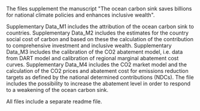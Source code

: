 The files supplement the manuscript "The ocean carbon sink saves billions for national climate policies and enhances inclusive wealth".

Supplementary Data_M1 includes the attribution of the ocean carbon sink to countries.
Supplementary Data_M2 includes the estimates for the country social cost of carbon and based on these the calculation of the contribution to comprehensive investment and inclusive wealth.
Supplementary Data_M3 includes the calibration of the CO2 abatement model, i.e. data from DART model and calibration of regional marginal abatement cost curves.
Supplementary Data_M4 includes the CO2 market model and the calculation of the CO2 prices and abatement cost for emissions reduction targets as defined by the national determined contributions (NDCs). The file includes the possibility to increase the abatement level in order to respond to a weakening of the ocean carbon sink. 

All files include a separate readme file. 

